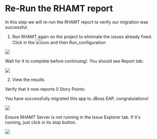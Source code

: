 # Re-Run the RHAMT report

In this step we will re-run the RHAMT report to verify our migration was successful.

1. Run RHAMT again on the project to eliminate the issues already fixed. Click in the ![](../images/scenario1/image22.png)icon and then Run\_configuration

![](../images/scenario1/image17.png)

  
Wait for it to complete before continuing!. You should see Report tab:

![](../images/scenario1/image65.png)

2. View the results

Verify that it now reports 0 Story Points:

You have successfully migrated this app to JBoss EAP, congratulations!

![](../images/scenario1/image8.png)

Ensure RHAMT Server is not running in the Issue Explorer tab. If it's running, just click in its stop button.

![](../images/scenario1/image5.png)




